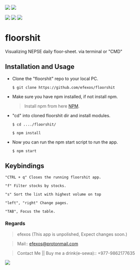 ![](https://img.shields.io/badge/efexos-nepsee-brightgreen)
![](https://img.shields.io/badge/version-1.0.0-purple)

![](https://img.shields.io/badge/-Javascript-orange)
![](https://img.shields.io/badge/-NPM-blueviolet)
![](https://img.shields.io/badge/-Node-ff68b4)

# floorshit
Visualizing NEPSE daily floor-sheet. via terminal or "CMD"

## Installation and Usage
   - Clone the "floorshit" repo to your local PC.
   
      `$ git clone https://github.com/efexos/floorshit`
 
   - Make sure you have npm installed, if not install npm.
      > Install npm from here [NPM](https://www.npmjs.com/get-npm).
   - "cd" into cloned floorshit dir and install modules.
   
      `$ cd ..../floorshit/`

      `$ npm install`
 
   - Now you can run the npm start script to run the app.
 
      `$ npm start`

## Keybindings
   `"CTRL + q" Closes the running floorshit app.`
   
   `"f" Filter stocks by stocks.`
   
   `"s" Sort the list with highest volume on top`
   
   `"left", "right" Change pages.`
   
   `"TAB", Focus the table.`

### Regards
   > efexos (This app is unpolished, Expect changes soon.)

   > Mail:: efexos@protonmail.com

   > Contact Me || Buy me a drink(e-sewa):: +977-9862177635 

![](https://github.com/efexos/floorshit/blob/main/git.png)
